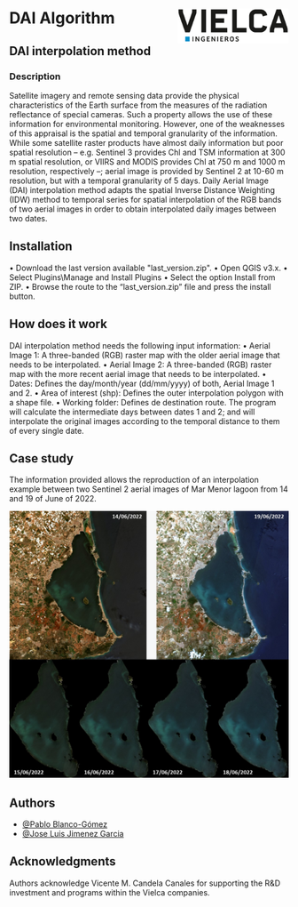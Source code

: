 # DAI Algorithm <img src="/logo.png" align="right" width="200" />
## DAI interpolation method
### Description
Satellite imagery and remote sensing data provide the physical characteristics of the Earth surface from the measures of the radiation reflectance of special cameras. Such a property allows the use of these information for environmental monitoring. However, one of the weaknesses of this appraisal is the spatial and temporal granularity of the information. While some satellite raster products have almost daily information but poor spatial resolution – e.g. Sentinel 3 provides Chl and TSM information at 300 m spatial resolution, or VIIRS and MODIS provides Chl at 750 m and 1000 m resolution, respectively –; aerial image is provided by Sentinel 2 at 10-60 m resolution, but with a temporal granularity of 5 days. Daily Aerial Image (DAI) interpolation method adapts the spatial Inverse Distance Weighting (IDW) method to temporal series for spatial interpolation of the RGB bands of two aerial images in order to obtain interpolated daily images between two dates.
## Installation
•	Download the last version available "last_version.zip".
•	Open QGIS v3.x.
•	Select Plugins\Manage and Install Plugins
•	Select the option Install from ZIP.
•	Browse the route to the “last_version.zip” file and press the install button.
## How does it work
DAI interpolation method needs the following input information:
•	Aerial Image 1: A three-banded (RGB) raster map with the older aerial image that needs to be interpolated.
•	Aerial Image 2: A three-banded (RGB) raster map with the more recent aerial image that needs to be interpolated.
•	Dates: Defines the day/month/year (dd/mm/yyyy) of both, Aerial Image 1 and 2.
•	Area of interest (shp): Defines the outer interpolation polygon with a shape file.
•	Working folder: Defines de destination route.
The program will calculate the intermediate days between dates 1 and 2; and will interpolate the original images according to the temporal distance to them of every single date. 

## Case study
The information provided allows the reproduction of an interpolation example between two Sentinel 2 aerial images of Mar Menor lagoon from 14 and 19 of June of 2022.

<img src="/case_mar_menor.jpeg" align="center" width="600" />

## Authors
- [@Pablo Blanco-Gómez](https://orcid.org/0000-0001-9465-2912)
- [@Jose Luis Jimenez Garcia](https://orcid.org/0000-0001-6619-9057)
## Acknowledgments
Authors acknowledge Vicente M. Candela Canales for supporting the R&D investment and programs within the Vielca companies.


